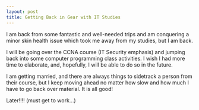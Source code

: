 ```yaml
---
layout: post
title: Getting Back in Gear with IT Studies
---
```


I am back from some fantastic and well-needed trips and am conquering a minor skin health issue which took me away from my 
studies, but I am back.

I will be going over the CCNA course (IT Security emphasis) and jumping back into some computer programming class activities. I wish I had more time to elaborate, and, hopefully, I will be able to do so in the future.

I am getting married, and there are always things to sidetrack a person from their course, but I keep moving ahead no matter how slow and how much I have to go back over material. It is all good!

Later!!!! (must get to work...)
